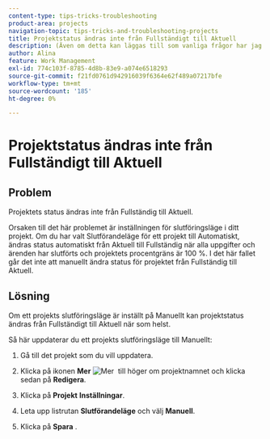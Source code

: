 ```yaml
---
content-type: tips-tricks-troubleshooting
product-area: projects
navigation-topic: tips-tricks-and-troubleshooting-projects
title: Projektstatus ändras inte från Fullständigt till Aktuell
description: (Även om detta kan läggas till som vanliga frågor har jag lämnat den här artikeln som en egen artikel av sökbarhets- och orsaker)
author: Alina
feature: Work Management
exl-id: 774c103f-8785-4d8b-83e9-a074e6518293
source-git-commit: f21fd0761d942916039f6364e62f489a07217bfe
workflow-type: tm+mt
source-wordcount: '185'
ht-degree: 0%

---
```


# Projektstatus ändras inte från Fullständigt till Aktuell

<!--
<p data-mc-conditions="QuicksilverOrClassic.Draft mode">(Although this can be added as an FAQ, I have left this as its own article for search-ability reasons)</p>
-->

## Problem

Projektets status ändras inte från Fullständig till Aktuell.

Orsaken till det här problemet är inställningen för slutföringsläge i ditt projekt. Om du har valt Slutförandeläge för ett projekt till Automatiskt, ändras status automatiskt från Aktuell till Fullständig när alla uppgifter och ärenden har slutförts och projektets procentgräns är 100 %. I det här fallet går det inte att manuellt ändra status för projektet från Fullständig till Aktuell.

## Lösning

Om ett projekts slutföringsläge är inställt på Manuellt kan projektstatus ändras från Fullständigt till Aktuell när som helst.

Så här uppdaterar du ett projekts slutföringsläge till Manuellt:

1. Gå till det projekt som du vill uppdatera.
1. Klicka på ikonen **Mer** ![Mer &#x200B;](assets/more-icon.png) till höger om projektnamnet och klicka sedan på **Redigera**.
1. Klicka på **Projekt** **Inställningar**.

1. Leta upp listrutan **Slutförandeläge** och välj **Manuell**.

1. Klicka på **Spara** .
